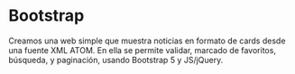 # Bootstrap
Creamos una web simple que muestra noticias en formato de cards desde una fuente XML ATOM. En ella se permite validar, marcado de favoritos, búsqueda, y paginación, usando Bootstrap 5 y JS/jQuery.
